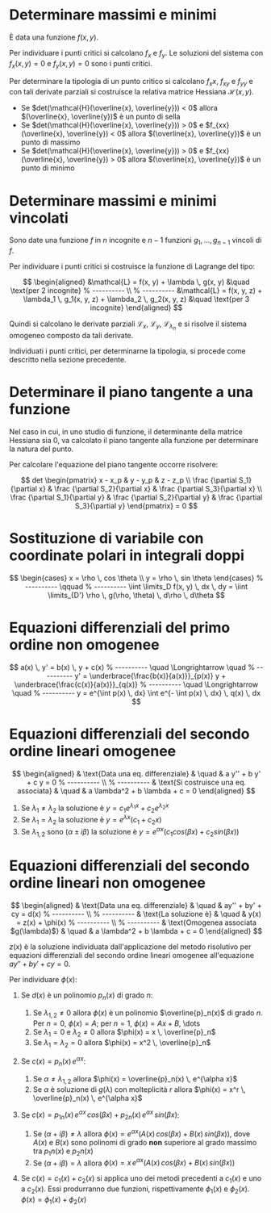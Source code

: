 # Determinare massimi e minimi

È data una funzione $f(x, y)$.

Per individuare i punti critici si calcolano $f_x$ e $f_y$. Le soluzioni
del sistema con $f_x(x, y) = 0$ e $f_y(x, y) = 0$ sono i punti critici.

Per determinare la tipologia di un punto critico si calcolano $f_xx$,
$f_{xy}$ e $f_{yy}$ e con tali derivate parziali si costruisce la relativa
matrice Hessiana $\mathcal{H}(x, y)$.

* Se $det(\mathcal{H}(\overline{x}, \overline{y})) < 0$ allora
  $(\overline{x}, \overline{y})$ è un punto di sella
* Se $det(\mathcal{H}(\overline{x}, \overline{y})) > 0$ e
  $f_{xx}(\overline{x}, \overline{y}) < 0$ allora
  $(\overline{x}, \overline{y})$ è un punto di massimo
* Se $det(\mathcal{H}(\overline{x}, \overline{y})) > 0$ e
  $f_{xx}(\overline{x}, \overline{y}) > 0$ allora
  $(\overline{x}, \overline{y})$ è un punto di minimo

# Determinare massimi e minimi vincolati

Sono date una funzione $f$ in $n$ incognite e $n-1$ funzioni
$g_1, \dots, g_{n-1}$ vincoli di $f$.

Per individuare i punti critici si costruisce la funzione di Lagrange
del tipo:

$$
\begin{aligned}
&\mathcal{L} = f(x, y) + \lambda \, g(x, y)
&\quad \text{per 2 incognite}
% ----------
\\
% ----------
&\mathcal{L} = f(x, y, z) + \lambda_1 \, g_1(x, y, z)
                          + \lambda_2 \, g_2(x, y, z)
&\quad \text{per 3 incognite}
\end{aligned}
$$

Quindi si calcolano le derivate parziali $\mathcal{L}_x$, $\mathcal{L}_y$,
$\mathcal{L}_{\lambda_n}$ e si risolve il sistema omogeneo composto da tali
derivate.

Individuati i punti critici, per determinarne la tipologia, si procede come
descritto nella sezione precedente.

# Determinare il piano tangente a una funzione

Nel caso in cui, in uno studio di funzione, il determinante della matrice
Hessiana sia 0, va calcolato il piano tangente alla funzione per determinare
la natura del punto.

Per calcolare l'equazione del piano tangente occorre risolvere:

$$
det
\begin{pmatrix}
x - x_p & y - y_p & z - z_p \\
\frac {\partial S_1}{\partial x} & \frac {\partial S_2}{\partial x} &
\frac {\partial S_3}{\partial x} \\
\frac {\partial S_1}{\partial y} & \frac {\partial S_2}{\partial y} &
\frac {\partial S_3}{\partial y}
\end{pmatrix} = 0
$$

# Sostituzione di variabile con coordinate polari in integrali doppi

$$
\begin{cases}
x = \rho \, cos \theta \\
y = \rho \, sin \theta
\end{cases}
% ----------
\qquad
% ----------
\iint \limits_D f(x, y) \, dx \, dy =
\iint \limits_{D'} \rho \, g(\rho, \theta) \, d\rho \, d\theta
$$

# Equazioni differenziali del primo ordine non omogenee

$$
a(x) \, y' = b(x) \, y + c(x)
% ----------
\quad \Longrightarrow \quad
% ----------
y' = \underbrace{\frac{b(x)}{a(x)}}_{p(x)} y
     + \underbrace{\frac{c(x)}{a(x)}}_{q(x)}
% ----------
\quad \Longrightarrow \quad
% ----------
y = e^{\int p(x) \, dx} \int e^{- \int p(x) \, dx} \, q(x) \, dx
$$

# Equazioni differenziali del secondo ordine lineari omogenee

$$
\begin{aligned}
& \text{Data una eq. differenziale}
& \quad
& a y'' + b y' + c y = 0
% ----------
\\
% ----------
& \text{Si costruisce una eq. associata}
& \quad
& a \lambda^2 + b \lambda + c = 0
\end{aligned}
$$

1. Se $\lambda_1 \neq \lambda_2$ la soluzione è
   $y = c_1 e^{\lambda_1 x} + c_2 e^{\lambda_2 x}$
2. Se $\lambda_1 = \lambda_2$ la soluzione è
   $y = e^{\lambda x} (c_1 + c_2 x)$
3. Se $\lambda_{1,2}$ sono $(\alpha \pm i \beta)$ la soluzione è
   $y = e^{\alpha x} (c_1 cos(\beta x) + c_2 sin(\beta x))$

# Equazioni differenziali del secondo ordine lineari non omogenee

$$
\begin{aligned}
& \text{Data una eq. differenziale}
& \quad
& ay'' + by' + cy = d(x)
% ----------
\\
% ----------
& \text{La soluzione è}
& \quad
& y(x) = z(x) + \phi(x)
% ----------
\\
% ----------
& \text{Omogenea associata $g(\lambda)$}
& \quad
& a \lambda^2 + b \lambda + c = 0
\end{aligned}
$$

$z(x)$ è la soluzione individuata dall'applicazione del metodo risolutivo per
equazioni differenziali del secondo ordine lineari omogenee all'equazione
$ay'' + by' + cy = 0$.

Per individuare $\phi(x)$:

1. Se $d(x)$ è un polinomio $p_n(x)$ di grado $n$:

   1. Se $\lambda_{1,2} \neq 0$ allora $\phi(x)$ è un polinomio
      $\overline{p}_n(x)$ di grado $n$. Per $n = 0$, $\phi(x) = A$;
      per $n = 1$, $\phi(x) = Ax + B$, \dots
   2. Se $\lambda_1 = 0$ e $\lambda_2 \neq 0$ allora
      $\phi(x) = x \, \overline{p}_n$
   3. Se $\lambda_1 = \lambda_2 = 0$ allora
      $\phi(x) = x^2 \, \overline{p}_n$

2. Se $c(x) = p_n(x) \, e^{\alpha x}$:

   1. Se $\alpha \neq \lambda_{1,2}$ allora
      $\phi(x) = \overline{p}_n(x) \, e^{\alpha x}$
   2. Se $\alpha$ è soluzione di $g(\lambda)$ con molteplicità $r$ allora
      $\phi(x) = x^r \, \overline{p}_n(x) \, e^{\alpha x}$

3. Se $c(x) = p_{1n}(x) \, e^{\alpha x} \, cos(\beta x) + 
   p_{2n}(x) \, e^{\alpha x} \, sin(\beta x)$:

   1. Se $(\alpha + i \beta) \neq \lambda$ allora
      $\phi(x) = e^{\alpha x} (A(x) \, cos(\beta x) + B(x) \, sin(\beta x))$,
      dove $A(x)$ e $B(x)$ sono polinomi di grado **non** superiore al grado
      massimo tra $p_1n(x)$ e $p_2n(x)$
   2. Se $(\alpha + i \beta) = \lambda$ allora
      $\phi(x) = x \, e^{\alpha x} (A(x) \, cos(\beta x) + B(x) \, sin(\beta x))$

4. Se $c(x) = c_1(x) + c_2(x)$ si applica uno dei metodi precedenti a
   $c_1(x)$ e uno a $c_2(x)$. Essi produrranno due funzioni, rispettivamente
   $\phi_1(x)$ e $\phi_2(x)$. $\phi(x) = \phi_1(x) + \phi_2(x)$
